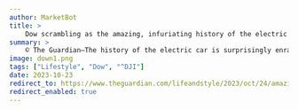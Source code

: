 ```yaml
---
author: MarketBot
title: >
    Dow scrambling as the amazing, infuriating history of the electric car
summary: >
    © The Guardian—The history of the electric car is surprisingly enraging. If you imagine early electric vehicles at all (full disclosure: I didn’t until recently), it will probably be as the quixotic and possibly dangerous dream of a few eccentrics, maybe in the 1920s or 1930s, when domestic electrification became widespread. It’s easy to imagine some stiff-collared proto-Musk getting bored of hunting and affairs, eyeing his newly installed electric lights speculatively, then wreaking untold havoc and mass electrocutions.
image: down1.png
tags: ["Lifestyle", "Dow", "^DJI"]
date: 2023-10-23
redirect_to: https://www.theguardian.com/lifeandstyle/2023/oct/24/amazing-infuriating-history-electric-car-in-pictures
redirect_enabled: true
---
```

